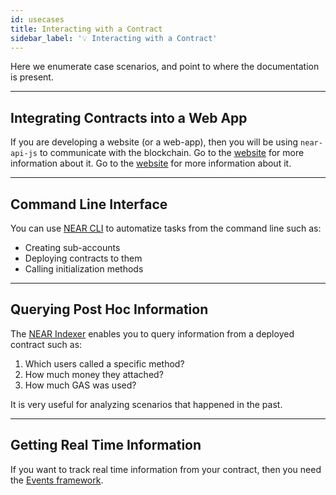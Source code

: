 ```yaml
---
id: usecases
title: Interacting with a Contract
sidebar_label: '💡 Interacting with a Contract'
---
```


Here we enumerate case scenarios, and point to where the documentation is present.

---

## Integrating Contracts into a Web App
If you are developing a website (or a web-app), then you will be using `near-api-js` to communicate with the blockchain. Go to the [website](/tools/near-api-js/quick-reference) for more information about it. Go to the [website](/tools/near-api-js/quick-reference) for more information about it.

---

## Command Line Interface
You can use [NEAR CLI](./cli.md) to automatize tasks from the command line such as:
- Creating sub-accounts
- Deploying contracts to them
- Calling initialization methods

---

## Querying Post Hoc Information
The [NEAR Indexer](./indexer4explorer.md) enables you to query information from a deployed contract such as:

1. Which users called a specific method?
2. How much money they attached?
3. How much GAS was used?

It is very useful for analyzing scenarios that happened in the past.

---

## Getting Real Time Information
If you want to track real time information from your contract, then you need the [Events framework](/tools/realtime).

